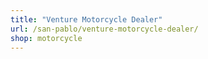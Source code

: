```yaml
---
title: "Venture Motorcycle Dealer"
url: /san-pablo/venture-motorcycle-dealer/
shop: motorcycle
---
```

